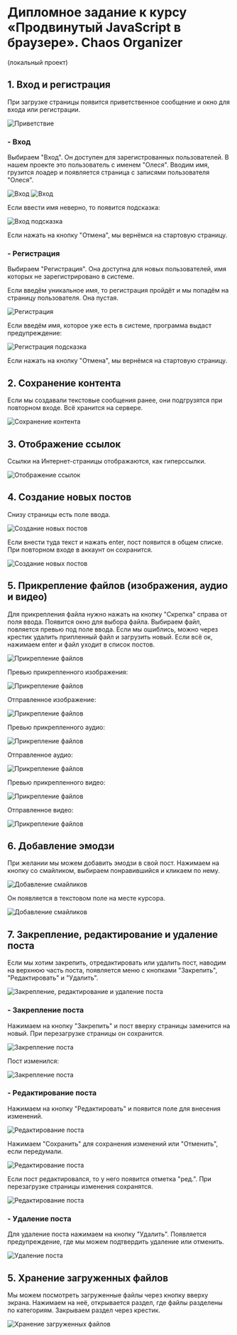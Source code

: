 # Дипломное задание к курсу «Продвинутый JavaScript в браузере». Chaos Organizer
(локальный проект)

## 1. Вход и регистрация

При загрузке страницы появится приветственное сообщение и окно для входа или регистрации.

<image src="/src/pic/README/1.PNG" alt="Приветствие">

### - Вход

Выбираем "Вход". Он доступен для зарегистрованных пользователей. В нашем проекте это пользователь с именем "Олеся". Вводим имя, грузится лоадер и появляется страница с записями пользователя "Олеся".

<image src="/src/pic/README/2.PNG" alt="Вход">

<image src="/src/pic/README/3.PNG" alt="Вход">

Если ввести имя неверно, то появится подсказка:

<image src="/src/pic/README/4.PNG" alt="Вход подсказка">

Если нажать на кнопку "Отмена", мы вернёмся на стартовую страницу.

### - Регистрация

Выбираем "Регистрация". Она доступна для новых пользователей, имя которых не зарегистрировано в системе.

Если введём уникальное имя, то регистрация пройдёт и мы попадём на страницу пользователя. Она пустая.

<image src="/src/pic/README/5.PNG" alt="Регистрация">

Если введём имя, которое уже есть в системе, программа выдаст предупреждение:

<image src="/src/pic/README/6.PNG" alt="Регистрация подсказка">

Если нажать на кнопку "Отмена", мы вернёмся на стартовую страницу.


## 2. Сохранение контента

Если мы создавали текстовые сообщения ранее, они подгрузятся при повторном входе. Всё хранится на сервере.

<image src="/src/pic/README/7.PNG" alt="Сохранение контента">


## 3. Отображение ссылок

Ссылки на Интернет-страницы отображаются, как гиперссылки.

<image src="/src/pic/README/8.PNG" alt="Отображение ссылок">


## 4. Создание новых постов

Снизу страницы есть поле ввода. 

<image src="/src/pic/README/9.PNG" alt="Создание новых постов">

Если внести туда текст и нажать enter, пост появится в общем списке. При повторном входе в аккаунт он сохранится.

<image src="/src/pic/README/10.PNG" alt="Создание новых постов">


## 5. Прикрепление файлов (изображения, аудио и видео)

Для прикрепления файла нужно нажать на кнопку "Скрепка" справа от поля ввода. Появится окно для выбора файла. Выбираем файл, повляется превью под поле ввода. Если мы ошиблись, можно через крестик удалить припленный файл и загрузить новый. Если всё ок, нажимаем enter и файл уходит в список постов.

<image src="/src/pic/README/11.PNG" alt="Прикрепление файлов">

Превью прикрепленного изображения:

<image src="/src/pic/README/12.PNG" alt="Прикрепление файлов">

Отправленное изображение:

<image src="/src/pic/README/13.PNG" alt="Прикрепление файлов">

Превью прикрепленного аудио:

<image src="/src/pic/README/14.PNG" alt="Прикрепление файлов">

Отправленное аудио:

<image src="/src/pic/README/15.PNG" alt="Прикрепление файлов">

Превью прикрепленного видео:

<image src="/src/pic/README/16.PNG" alt="Прикрепление файлов">

Отправленное видео:

<image src="/src/pic/README/17.PNG" alt="Прикрепление файлов">


## 6. Добавление эмодзи

При желании мы можем добавить эмодзи в свой пост. Нажимаем на кнопку со смайликом, выбираем понравившийся и кликаем по нему. 

<image src="/src/pic/README/18.PNG" alt="Добавление смайликов">

Он появляется в текстовом поле на месте курсора.

<image src="/src/pic/README/19.PNG" alt="Добавление смайликов">


## 7. Закрепление, редактирование и удаление поста

Если мы хотим закрепить, отредактировать или удалить пост, наводим на верхнюю часть поста, появляется меню с кнопками "Закрепить", "Редактировать" и "Удалить".

<image src="/src/pic/README/20.PNG" alt="Закрепление, редактирование и удаление поста">

### - Закрепление поста

Нажимаем на кнопку "Закрепить" и пост вверху страницы заменится на новый. При перезагрузке страницы он сохранится.

<image src="/src/pic/README/21.PNG" alt="Закрепление поста">

Пост изменился:

<image src="/src/pic/README/22.PNG" alt="Закрепление поста">

### - Редактирование поста

Нажимаем на кнопку "Редактировать" и появится поле для внесения изменений.  

<image src="/src/pic/README/23.PNG" alt="Редактирование поста">

Нажимаем "Сохранить" для сохранения изменений или "Отменить", если передумали.

<image src="/src/pic/README/24.PNG" alt="Редактирование поста">

Если пост редактировался, то у него появится отметка "ред.". При перезагрузке страницы изменения сохранятся.

<image src="/src/pic/README/25.PNG" alt="Редактирование поста">

### - Удаление поста

Для удаление поста нажимаем на кнопку "Удалить". Появляется предупреждение, где мы можем подтвердить удаление или отменить.

<image src="/src/pic/README/26.PNG" alt="Удаление поста">

## 5. Хранение загруженных файлов

Мы можем посмотреть загруженные файлы через кнопку вверху экрана. Нажимаем на неё, открывается раздел, где файлы разделены по категориям. Закрываем раздел через крестик.

<image src="/src/pic/README/27.PNG" alt="Хранение загруженных файлов">   